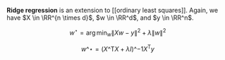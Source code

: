 **Ridge regression** is an extension to [[ordinary least squares]]. Again, we have $X \in \RR^{n \times d}$, $w \in \RR^d$, and $y \in \RR^n$.

$$
w^\star = \arg\min_w \lVert Xw - y \rVert^2 + \lambda \lVert w \rVert^2
$$

$$
w\^\star = (X\^\mathsf{T}X + \lambda I)\^{-1}X^\mathsf{T}y
$$